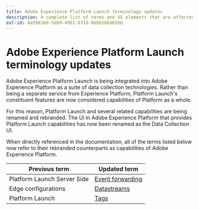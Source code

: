 ```yaml
---
title: Adobe Experience Platform Launch terminology updates
description: A complete list of terms and UI elements that are affected by the Adobe Experience Platform Launch rebranding.
exl-id: 4a5863b8-5db9-4991-8718-06b6166d65bb
---
```

# Adobe Experience Platform Launch terminology updates

Adobe Experience Platform Launch is being integrated into Adobe Experience Platform as a suite of data collection technologies. Rather than being a separate service from Experience Platform, Platform Launch's constituent features are now considered capabilities of Platform as a whole.

For this reason, Platform Launch and several related capabilities are being renamed and rebranded. The UI in Adobe Experience Platform that provides Platform Launch capabilities has now been renamed as the Data Collection UI.

When directly referenced in the documentation, all of the terms listed below now refer to their rebranded counterparts as capabilities of Adobe Experience Platform.

| Previous term | Updated term |
|---|---|
| Platform Launch Server Side | [Event forwarding](./launch-reference/server-side-information/server-side-overview.md) |
| Edge configurations  |  [Datastreams](https://experienceleague.adobe.com/docs/experience-platform/edge/fundamentals/datastreams.html) |
| Platform Launch | [Tags](./home.md) |
